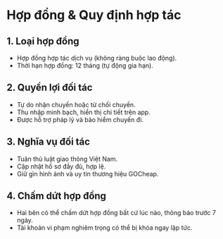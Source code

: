 # Hợp đồng & Quy định hợp tác

## 1. Loại hợp đồng
- Hợp đồng hợp tác dịch vụ (không ràng buộc lao động).  
- Thời hạn hợp đồng: 12 tháng (tự động gia hạn).  

## 2. Quyền lợi đối tác
- Tự do nhận chuyến hoặc từ chối chuyến.  
- Thu nhập minh bạch, hiển thị chi tiết trên app.  
- Được hỗ trợ pháp lý và bảo hiểm chuyến đi.  

## 3. Nghĩa vụ đối tác
- Tuân thủ luật giao thông Việt Nam.  
- Cập nhật hồ sơ đầy đủ, hợp lệ.  
- Giữ gìn hình ảnh và uy tín thương hiệu GOCheap.  

## 4. Chấm dứt hợp đồng
- Hai bên có thể chấm dứt hợp đồng bất cứ lúc nào, thông báo trước 7 ngày.  
- Tài khoản vi phạm nghiêm trọng có thể bị khóa ngay lập tức.  
